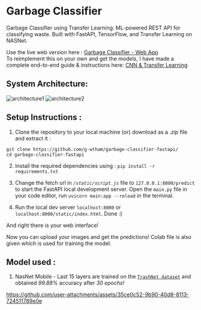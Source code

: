 # Garbage Classifier

Garbage Classifier using Transfer Learning: ML-powered REST API for classifying waste. Built with FastAPI, TensorFlow, and Transfer Learning on NASNet.

Use the live web version here : [Garbage Classifier - Web App](https://garbage-classifier-fastapi.onrender.com/static/index.html) <br>
To reimplement this on your own and get the models, I have made a complete end-to-end guide & instructions here: [CNN & Transfer Learning](https://github.com/g-wtham/trash-classification-cnn-transferlearning)

## System Architecture:
![architecture1](https://github.com/user-attachments/assets/77f5ee56-75bd-46ee-b52b-9086b80cd0cc)
![architecture2](https://github.com/user-attachments/assets/21ba0b19-a6bd-4872-ab8b-d0152750507e)


## Setup Instructions :

1. Clone the repository to your local machine (or) download as a _.zip_ file and extract it :

`git clone https://github.com/g-wtham/garbage-classifier-fastapi/` <br>
`cd garbage-classifier-fastapi`

2. Install the required dependencies using :
`pip install -r requirements.txt`

3. Change the fetch url in _`/static/script.js`_ file to `127.0.0.1:8000/predict` to start the FastAPI local development server. Open the `main.py` file in your code editor, run `uvicorn main:app --reload` in the terminal.

4. Run the local dev server `localhost:8000` or `localhost:8000/static/index.html`. Done :)

And right there is your web interface!

Now you can upload your images and get the predictions! Colab file is also given which is used for training the model. 

## Model used :
1. NasNet Mobile - Last 15 layers are trained on the [`TrashNet dataset`](https://www.kaggle.com/datasets/feyzazkefe/trashnet) and obtained _99.88%_ accuracy after _30 epochs!_

https://github.com/user-attachments/assets/35ce0c52-9b90-40d8-8113-724511789e0e






